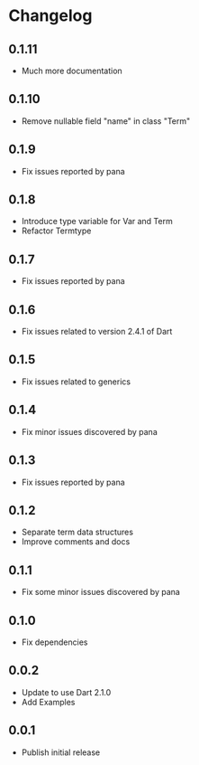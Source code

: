 # Changelog
## 0.1.11
 - Much more documentation
 
## 0.1.10
 - Remove nullable field "name" in class "Term"

## 0.1.9
 - Fix issues reported by pana 

## 0.1.8
 - Introduce type variable for Var and Term
 - Refactor Termtype

## 0.1.7
 - Fix issues reported by pana

## 0.1.6
 - Fix issues related to version 2.4.1 of Dart

## 0.1.5
 - Fix issues related to generics

## 0.1.4
 - Fix minor issues discovered by pana

## 0.1.3
 - Fix issues reported by pana 

## 0.1.2
 - Separate term data structures 
 - Improve comments and docs

## 0.1.1
 - Fix some minor issues discovered by pana

## 0.1.0
 - Fix dependencies

## 0.0.2
- Update to use Dart 2.1.0
- Add Examples

## 0.0.1
- Publish initial release

